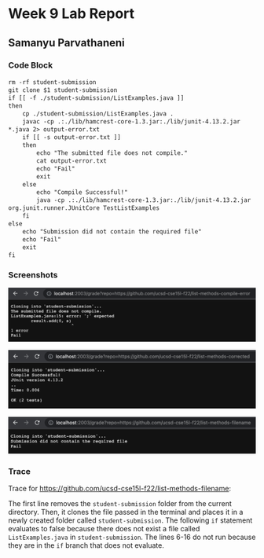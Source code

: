 # Week 9 Lab Report

## Samanyu Parvathaneni

### Code Block

```
rm -rf student-submission
git clone $1 student-submission
if [[ -f ./student-submission/ListExamples.java ]]
then
    cp ./student-submission/ListExamples.java .
    javac -cp .:./lib/hamcrest-core-1.3.jar:./lib/junit-4.13.2.jar *.java 2> output-error.txt
    if [[ -s output-error.txt ]]
    then
        echo "The submitted file does not compile."
        cat output-error.txt
        echo "Fail"
        exit
    else
        echo "Compile Successful!"
        java -cp .:./lib/hamcrest-core-1.3.jar:./lib/junit-4.13.2.jar org.junit.runner.JUnitCore TestListExamples
    fi
else
    echo "Submission did not contain the required file"
    echo "Fail"
    exit
fi
```
### Screenshots

![image](./CompileError.png)

![image](./Corrected.png)

![image](./FileName.png)

### Trace

Trace for https://github.com/ucsd-cse15l-f22/list-methods-filename:

The first line removes the `student-submission` folder from the current directory. Then, it clones the file passed in the terminal and places it in a newly created folder called `student-submission`. The following `if` statement evaluates to false because there does not exist a file called `ListExamples.java` in `student-submission`. The lines 6-16 do not run because they are in the `if` branch that does not evaluate.

